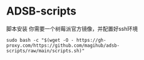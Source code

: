 # ADSB-scripts
脚本安装
你需要一个树莓派官方镜像，并配置好ssh环境

```
sudo bash -c "$(wget -O - https://gh-proxy.com/https://github.com/magihub/adsb-scripts/raw/main/scripts.sh)"
```
